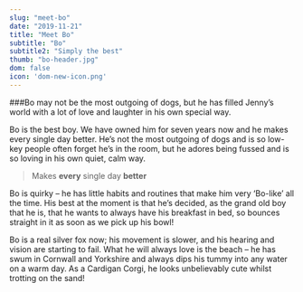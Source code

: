 ```yaml
---
slug: "meet-bo"
date: "2019-11-21"
title: "Meet Bo"
subtitle: "Bo"
subtitle2: "Simply the best"
thumb: "bo-header.jpg"
dom: false
icon: 'dom-new-icon.png'
---
```


###Bo may not be the most outgoing of dogs, but he has filled Jenny’s world with a lot of love and laughter in his own special way. 

Bo is the best boy. We have owned him for seven years now and he makes every single day better. He’s not the most outgoing of dogs and is so low-key people often forget he’s in the room, but he adores being fussed and is so loving in his own quiet, calm way. 

> Makes **every** single day **better**

Bo is quirky – he has little habits and routines that make him very ‘Bo-like’ all the time. His best at the moment is that he’s decided, as the grand old boy that he is, that he wants to always have his breakfast in bed, so bounces straight in it as soon as we pick up his bowl! 

Bo is a real silver fox now; his movement is slower, and his hearing and vision are starting to fail. What he will always love is the beach – he has swum in Cornwall and Yorkshire and always dips his tummy into any water on a warm day. As a Cardigan Corgi, he looks unbelievably cute whilst trotting on the sand! 
